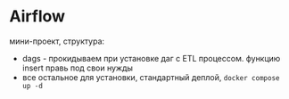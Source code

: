 # Airflow
мини-проект, структура:
* dags - прокидываем при установке даг с ETL процессом. функцию insert правь под свои нужды
* все остальное для установки, стандартный деплой, `docker compose up -d`